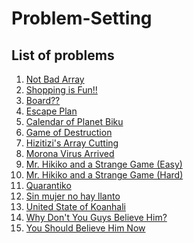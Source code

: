 # Problem-Setting

## List of problems 

1. <a href="https://toph.co/p/not-bad-array">Not Bad Array</a>
2. <a href="https://toph.co/p/shopping-is-fun">Shopping is Fun!!</a>
3. <a href="https://toph.co/p/bored">Board??</a>
4. <a href="https://toph.co/p/escape-plan">Escape Plan</a>
5. <a href="https://toph.co/p/calendar-of-planet-biku">Calendar of Planet Biku</a>
6. <a href="https://toph.co/p/game-of-destruction">Game of Destruction</a>
7. <a href="https://toph.co/p/hizitizi-s-array-cutting">Hizitizi's Array Cutting</a>
8. <a href="https://toph.co/p/morona-virus-arrived">Morona Virus Arrived</a>
9. <a href="https://toph.co/p/mr-hikiko-and-a-strange-game-easy">Mr. Hikiko and a Strange Game (Easy)</a>
10. <a href="https://toph.co/p/mr-hikiko-and-a-strange-game-hard">Mr. Hikiko and a Strange Game (Hard)</a>
11. <a href="https://toph.co/p/quarantiko">Quarantiko</a>
12. <a href="https://toph.co/p/sin-mujer-no-hay-llanto">Sin mujer no hay llanto</a>
13. <a href="https://toph.co/p/united-state-of-koanhali">United State of Koanhali</a>
14. <a href="https://toph.co/p/why-don-t-you-guys-believe-him">Why Don't You Guys Believe Him?</a>
15. <a href="https://toph.co/p/you-should-believe-him-now">You Should Believe Him Now</a>
